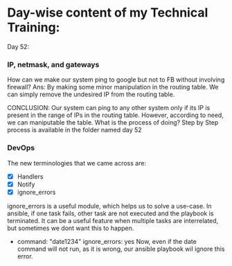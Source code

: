# Day-wise content of my Technical Training:
 
 Day 52:
 ### IP, netmask, and gateways
 How can we make our system ping to google but not to FB without involving firewall?
 Ans: By making some minor manipulation in the routing table.
 We can simply remove the undesired IP from the routing table. 

 CONCLUSION:
  Our system can ping to any other system only if its IP is present in the range of IPs in the routing table.
  However, according to need, we can maniputable the table. What is the process of doing? Step by Step process is available in the folder named day 52

 ### DevOps
  The new terminologies that we came across are:
  - [x] Handlers
  - [x] Notify
  - [x] ignore_errors

  ignore_errors is a useful module, which helps us to solve a use-case. In ansible, if one task fails, other task are not executed and the playbook is terminated. It can be a useful feature when multiple tasks are interrelated, but sometimes we dont want this to happen.

  - command: "date1234"
     ignore_errors: yes
  Now, even if the date command will not run, as it is wrong, our ansible playbook wil ignore this error.
